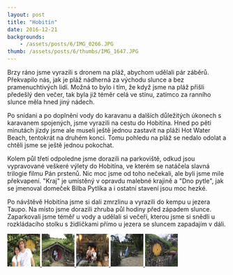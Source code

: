 ```yaml
---
layout: post
title: "Hobitín"
date: 2016-12-21
backgrounds:
    - /assets/posts/6/IMG_0266.JPG
thumb: /assets/posts/6/thumbs/IMG_1647.JPG
---
```


Brzy ráno jsme vyrazili s dronem na pláž, abychom udělali pár záběrů. Překvapilo nás, jak je pláž nádherná za východu slunce a bez pramenuchtivých lidí. Možná to bylo i tím, že když jsme na pláž přišli předešlý den večer, tak byla již téměr celá ve stínu, zatímco za ranního slunce měla hned jiný nádech.

Po snídani a po doplnění vody do karavanu a dalších důležitých úkonech s karavanem spojených, jsme vyrazili na cestu do Hobitína. Hned po pěti minutách jízdy jsme ale museli ještě jednou zastavit na pláži Hot Water Beach, tentokrát na druhém konci. Tomu pohledu na pláž se nedalo odolat a chtěli jsme se ještě jednou pokochat.

Kolem půl třetí odpoledne jsme dorazili na parkoviště, odkud jsou vypravované veškeré výlety do Hobitína, ve kterém se natáčela slavná trilogie filmu Pán prstenů. Nic moc jsme od toho nečekali, ale byli jsme mile překvapení. "Kraj" je umístěný v opravdu malebné krajině a "Dno pytle", jak se jmenoval domeček Bilba Pytlíka a i ostatní stavení jsou moc hezké.

Po návštěvě Hobitína jsme si dali zmrzlinu a vyrazili do kempu u jezera Taupo. Na místo jsme dorazili zhruba půl hodiny před západem slunce. Zaparkovali jsme téměř u vody a udělali si večeři, kterou jsme si snědli u rozkládacího stolku s židličkami přímo u jezera se sluncem zapadajím v dáli.

<a href="/assets/posts/6/IMG_0223.JPG" title="Selfie v Hobitíně">
	<img src="/assets/posts/6/thumbs/IMG_0223.JPG" width="75" height="75">
</a>

<a href="/assets/posts/6/IMG_0255.JPG" title="Dva hobiti">
	<img src="/assets/posts/6/thumbs/IMG_0255.JPG" width="75" height="75">
</a>

<a href="/assets/posts/6/IMG_0302.JPG" title="U Zeleného draka">
	<img src="/assets/posts/6/thumbs/IMG_0302.JPG" width="75" height="75">
</a>

<a href="/assets/posts/6/IMG_0322.JPG" title="Rybník">
	<img src="/assets/posts/6/thumbs/IMG_0322.JPG" width="75" height="75">
</a>

<a href="/assets/posts/6/IMG_1647.JPG" title="u Samvěda Křepelky">
	<img src="/assets/posts/6/thumbs/IMG_1647.JPG" width="75" height="75">
</a>